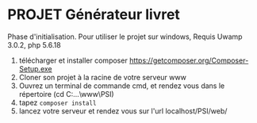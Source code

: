 # PROJET Générateur livret

Phase d'initialisation.
Pour utiliser le projet sur windows, Requis Uwamp 3.0.2, php 5.6.18
1) télécharger et installer composer https://getcomposer.org/Composer-Setup.exe
2) Cloner son projet à la racine de votre serveur www
3) Ouvrez un terminal de commande cmd, et rendez vous dans le répertoire (cd C:\...\www\PSI)
4) tapez
```composer install```
5) lancez votre serveur et rendez vous sur l'url localhost/PSI/web/
